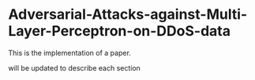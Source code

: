 # Adversarial-Attacks-against-Multi-Layer-Perceptron-on-DDoS-data
This is the implementation of a paper.


will be updated to describe each section
